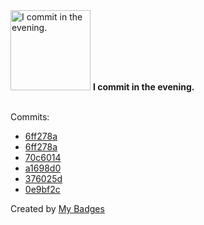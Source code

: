 <img src="https://my-badges.github.io/my-badges/evening-commits.png" alt="I commit in the evening." title="I commit in the evening." width="128">
<strong>I commit in the evening.</strong>
<br><br>

Commits:

- <a href="https://github.com/pfefferle/wordpress-activitypub/commit/6ff278aaf288a8039f5e154beb1cd238a3213e3d">6ff278a</a>
- <a href="https://github.com/Automattic/wordpress-activitypub/commit/6ff278aaf288a8039f5e154beb1cd238a3213e3d">6ff278a</a>
- <a href="https://github.com/pfefferle/m5-palnagotchi/commit/70c6014d2781e39547ae7486a21ceb2394fb6874">70c6014</a>
- <a href="https://github.com/pfefferle/m5-palnagotchi/commit/a1698d09acb1fccfa8f10b3215ed7d74412d240f">a1698d0</a>
- <a href="https://github.com/pfefferle/m5-palnagotchi/commit/376025d79ce1924c5e0b92c010a46d8d13348fbe">376025d</a>
- <a href="https://github.com/pfefferle/wordpress-webmention/commit/0e9bf2cf7a47f3e81d3eee7a1a5d8030cb83abf1">0e9bf2c</a>


Created by <a href="https://github.com/my-badges/my-badges">My Badges</a>